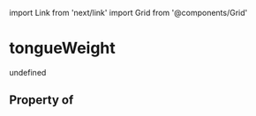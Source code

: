 import Link from 'next/link'
import Grid from '@components/Grid'

# tongueWeight

undefined

## Property of




